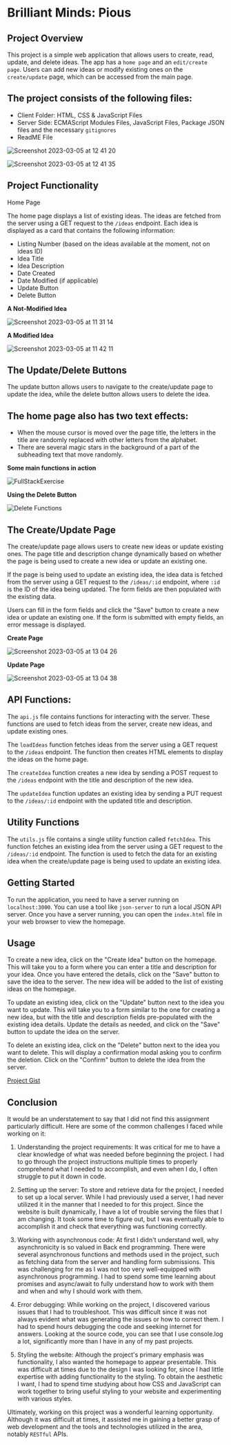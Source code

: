 
# Brilliant Minds: Pious

## Project Overview
This project is a simple web application that allows users to create, read, update, and delete ideas. The app has a `home page` and an `edit/create page`. Users can add new ideas or modify existing ones on the `create/update` page, which can be accessed from the main page.


## The project consists of the following files:

- Client Folder: HTML, CSS & JavaScript Files
- Server Side: ECMAScript Modules Files, JavaScript Files, Package JSON files and the necessary `gitignores`
- ReadME File

![Screenshot 2023-03-05 at 12 41 20](https://user-images.githubusercontent.com/102190049/222958810-dd01a4f1-192a-496c-b64d-973d81919886.png)

![Screenshot 2023-03-05 at 12 41 35](https://user-images.githubusercontent.com/102190049/222958804-b3fd6aef-2046-4dc3-aa0f-31a0b4f0c839.png)

## Project Functionality

Home Page

The home page displays a list of existing ideas. The ideas are fetched from the server using a GET request to the `/ideas` endpoint. Each idea is displayed as a card that contains the following information:

- Listing Number (based on the ideas available at the moment, not on ideas ID)
- Idea Title
- Idea Description
- Date Created
- Date Modified (if applicable)
- Update Button
- Delete Button

**A Not-Modified Idea**

![Screenshot 2023-03-05 at 11 31 14](https://user-images.githubusercontent.com/102190049/222958969-7f20d4a9-bbf9-421c-9ae2-5725a5daa286.png)

**A Modified Idea**

![Screenshot 2023-03-05 at 11 42 11](https://user-images.githubusercontent.com/102190049/222958976-b062ec9b-dcc9-40ed-a852-aca2fa17da35.png)

## The Update/Delete Buttons
The update button allows users to navigate to the create/update page to update the idea, while the delete button allows users to delete the idea.

## The home page also has two text effects:
- When the mouse cursor is moved over the page title, the letters in the title are randomly replaced with other letters from the alphabet.
- There are several magic stars in the background of a part of the subheading text that move randomly.

**Some main functions in action**

![FullStackExercise](https://user-images.githubusercontent.com/102190049/222959202-bffea045-c385-4645-9554-b231639143e4.gif)

**Using the Delete Button**

![Delete Functions](https://user-images.githubusercontent.com/102190049/222959216-37e26d96-b780-4b2c-8422-6c269010240d.gif)


## The Create/Update Page
The create/update page allows users to create new ideas or update existing ones. The page title and description change dynamically based on whether the page is being used to create a new idea or update an existing one.

If the page is being used to update an existing idea, the idea data is fetched from the server using a GET request to the `/ideas/:id` endpoint, where `:id` is the ID of the idea being updated. The form fields are then populated with the existing data.

Users can fill in the form fields and click the "Save" button to create a new idea or update an existing one. If the form is submitted with empty fields, an error message is displayed.

**Create Page**

![Screenshot 2023-03-05 at 13 04 26](https://user-images.githubusercontent.com/102190049/222959442-831a5f4f-5a3d-4f46-b513-e276554d4200.png)


**Update Page**

![Screenshot 2023-03-05 at 13 04 38](https://user-images.githubusercontent.com/102190049/222959446-e93bda4a-ceb8-4ab3-a21b-7003f1524452.png)


## API Functions:

The `api.js` file contains functions for interacting with the server. These functions are used to fetch ideas from the server, create new ideas, and update existing ones.

The `loadIdeas` function fetches ideas from the server using a GET request to the `/ideas` endpoint. The function then creates HTML elements to display the ideas on the home page.

The `createIdea` function creates a new idea by sending a POST request to the `/ideas` endpoint with the title and description of the new idea.

The `updateIdea` function updates an existing idea by sending a PUT request to the `/ideas/:id` endpoint with the updated title and description.

## Utility Functions
The `utils.js` file contains a single utility function called `fetchIdea`. This function fetches an existing idea from the server using a GET request to the `/ideas/:id` endpoint. The function is used to fetch the data for an existing idea when the create/update page is being used to update an existing idea.


## Getting Started
To run the application, you need to have a server running on `localhost:3000`. You can use a tool like `json-server` to run a local JSON API server. Once you have a server running, you can open the `index.html` file in your web browser to view the homepage.

## Usage
To create a new idea, click on the "Create Idea" button on the homepage. This will take you to a form where you can enter a title and description for your idea. Once you have entered the details, click on the "Save" button to save the idea to the server. The new idea will be added to the list of existing ideas on the homepage.

To update an existing idea, click on the "Update" button next to the idea you want to update. This will take you to a form similar to the one for creating a new idea, but with the title and description fields pre-populated with the existing idea details. Update the details as needed, and click on the "Save" button to update the idea on the server.

To delete an existing idea, click on the "Delete" button next to the idea you want to delete. This will display a confirmation modal asking you to confirm the deletion. Click on the "Confirm" button to delete the idea from the server.

[Project Gist](https://gist.github.com/Piouscode/2218942a61c8e530a62c040cf8f560e9)


## Conclusion
It would be an understatement to say that I did not find this assignment particularly difficult. Here are some of the common challenges I faced while working on it:

1. Understanding the project requirements: It was critical for me to have a clear knowledge of what was needed before beginning the project. I had to go through the project instructions multiple times to properly comprehend what I needed to accomplish, and even when I do, I often struggle to put it down in code.

2. Setting up the server: To store and retrieve data for the project, I needed to set up a local server.
   While I had previously used a server, I had never utilized it in the manner that I needed to for this project.
   Since the website is built dynamically, I have a lot of trouble serving the files that I am changing.
   It took some time to figure out, but I was eventually able to accomplish it and check that everything was functioning correctly.

3. Working with asynchronous code: At first I didn't understand well, why asynchronicity is so valued in Back end 
   programming. There were several asynchronous functions and methods used in the project, such as fetching data 
   from the server and handling form submissions. This was challenging for me as I was not too very well-equipped with asynchronous programming. I had to spend some time learning about promises and async/await to fully understand how to work with them and when and why I should work with them.

4. Error debugging: While working on the project, I discovered various issues that I had to troubleshoot. This was difficult since it was not always evident what was generating the issues or how to correct them. I had to spend hours debugging the code and seeking internet for answers. Looking at the source code, you can see that I use console.log a lot, significantly more than I have in any of my past projects.

5. Styling the website: Although the project's primary emphasis was functionality, I also wanted the homepage to appear presentable.
   This was difficult at times due to the design I was looking for, since I had little expertise with adding functionality to the styling.
   To obtain the aesthetic I want, I had to spend time studying about how CSS and JavaScript can work together to bring useful styling to your website and experimenting with various styles.

Ultimately, working on this project was a wonderful learning opportunity. Although it was difficult at times, it assisted me in gaining a better grasp of web development and the tools and technologies utilized in the area, notably `RESTful` APIs. 
